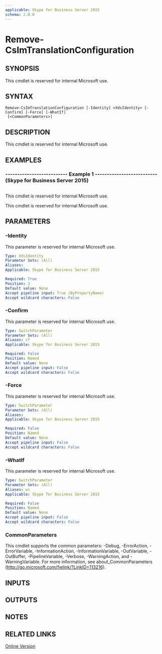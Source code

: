 ```yaml
---
applicable: Skype for Business Server 2015
schema: 2.0.0
---
```


# Remove-CsImTranslationConfiguration

## SYNOPSIS
This cmdlet is reserved for internal Microsoft use.

## SYNTAX

```
Remove-CsImTranslationConfiguration [-Identity] <XdsIdentity> [-Confirm] [-Force] [-WhatIf]
 [<CommonParameters>]
```

## DESCRIPTION
This cmdlet is reserved for internal Microsoft use.

## EXAMPLES

### -------------------------- Example 1 -------------------------- (Skype for Business Server 2015)
```

```

This cmdlet is reserved for internal Microsoft use.

This cmdlet is reserved for internal Microsoft use.

## PARAMETERS

### -Identity
This parameter is reserved for internal Microsoft use.

```yaml
Type: XdsIdentity
Parameter Sets: (All)
Aliases: 
Applicable: Skype for Business Server 2015

Required: True
Position: 2
Default value: None
Accept pipeline input: True (ByPropertyName)
Accept wildcard characters: False
```

### -Confirm
This parameter is reserved for internal Microsoft use.

```yaml
Type: SwitchParameter
Parameter Sets: (All)
Aliases: cf
Applicable: Skype for Business Server 2015

Required: False
Position: Named
Default value: None
Accept pipeline input: False
Accept wildcard characters: False
```

### -Force
This parameter is reserved for internal Microsoft use.

```yaml
Type: SwitchParameter
Parameter Sets: (All)
Aliases: 
Applicable: Skype for Business Server 2015

Required: False
Position: Named
Default value: None
Accept pipeline input: False
Accept wildcard characters: False
```

### -WhatIf
This parameter is reserved for internal Microsoft use.

```yaml
Type: SwitchParameter
Parameter Sets: (All)
Aliases: wi
Applicable: Skype for Business Server 2015

Required: False
Position: Named
Default value: None
Accept pipeline input: False
Accept wildcard characters: False
```

### CommonParameters
This cmdlet supports the common parameters: -Debug, -ErrorAction, -ErrorVariable, -InformationAction, -InformationVariable, -OutVariable, -OutBuffer, -PipelineVariable, -Verbose, -WarningAction, and -WarningVariable. For more information, see about_CommonParameters (http://go.microsoft.com/fwlink/?LinkID=113216).

## INPUTS

## OUTPUTS

## NOTES

## RELATED LINKS

[Online Version](http://technet.microsoft.com/EN-US/library/49094360-5366-4ad3-891d-27d9986d1bfb(OCS.16).aspx)

